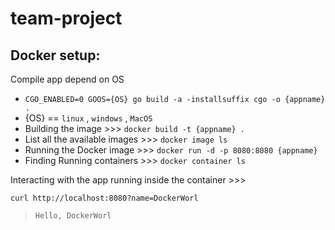 # team-project

**Docker setup:**
- 
Compile app depend on OS 
 * `CGO_ENABLED=0 GOOS={OS} go build -a -installsuffix cgo -o {appname} .`
 * {OS} == `linux` , `windows` , `MacOS`
 * Building the image >>> `docker build -t {appname} .`
 * List all the available images >>> `docker image ls`
 * Running the Docker image >>> `docker run -d -p 8080:8080 {appname}`
 * Finding Running containers >>> `docker container ls`
 
Interacting with the app
 running inside the container >>>
 
 `curl http://localhost:8080?name=DockerWorl`
 > `Hello, DockerWorl`
 #